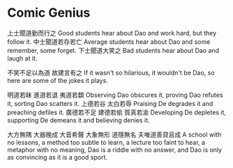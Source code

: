 # Comic Genius

上士聞道勤而行之
Good students hear about Dao and work hard, but they follow it.
中士聞道若存若亡
Average students hear about Dao and some remember, some forget.
下士聞道大笑之
Bad students hear about Dao and laugh at it.

不笑不足以為道
故建言有之
If it wasn't so hilarious, it wouldn't be Dao,
so here are some of the jokes it plays.

明道若昧
進道若退
夷道若纇
Observing Dao obscures it,
proving Dao refutes it,
sorting Dao scatters it.
上德若谷
太白若辱
Praising De degrades it
and preaching defiles it.
廣德若不足
建德若偷
質真若渝
Developing De depletes it,
supporting De demeans it
and believing denies it.

大方無隅
大器晚成
大音希聲
大象無形
道隱無名
夫唯道善貸且成
A school with no lessons,
a method too subtle to learn,
a lecture too faint to hear,
a metaphor with no meaning,
Dao is a riddle with no answer,
and Dao is only as convincing as it is a good sport.
